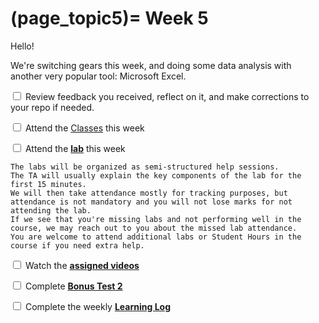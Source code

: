 (page_topic5)=
Week 5
=======================

Hello!

We're switching gears this week, and doing some data analysis with another very popular tool: Microsoft Excel.

<label><input type="checkbox" id="week05_task1" class="box"> Review feedback you received, reflect on it, and make corrections to your repo if needed. </input></label>

<label><input type="checkbox" id="week05_task2" class="box"> Attend the [Classes](classes.md) this week </input></label>

<label><input type="checkbox" id="week05_task3" class="box"> Attend the **[lab](./lab5README.md)** this week</input></label>

```{tip}
The labs will be organized as semi-structured help sessions.
The TA will usually explain the key components of the lab for the first 15 minutes.
We will then take attendance mostly for tracking purposes, but attendance is not mandatory and you will not lose marks for not attending the lab.
If we see that you're missing labs and not performing well in the course, we may reach out to you about the missed lab attendance.
You are welcome to attend additional labs or Student Hours in the course if you need extra help.
```
<label><input type="checkbox" id="week05_task4" class="box"> Watch the **[assigned videos](./videos.md)**</input></label>

<label><input type="checkbox" id="week05_task5" class="box"> Complete **[Bonus Test 2](./test2_bonus.md)**</input></label>

<label><input type="checkbox" id="week05_task6" class="box"> Complete the weekly **[Learning Log](./log.md)**</input></label>